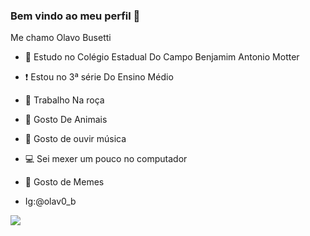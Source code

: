 ### Bem vindo ao meu perfil 👻
Me chamo Olavo Busetti
- 🏫 Estudo no Colégio Estadual Do Campo Benjamim Antonio Motter
- ❗ Estou no 3ª série Do Ensino Médio
- 🤠 Trabalho Na roça
- 🐶 Gosto De Animais
- 🎵 Gosto de ouvir música
- 💻 Sei mexer um pouco no computador
- 🙂 Gosto de Memes

- Ig:@olav0_b




![](
https://media.tenor.com/kNhzaLIlpbEAAAAM/salve-alek.gif)
